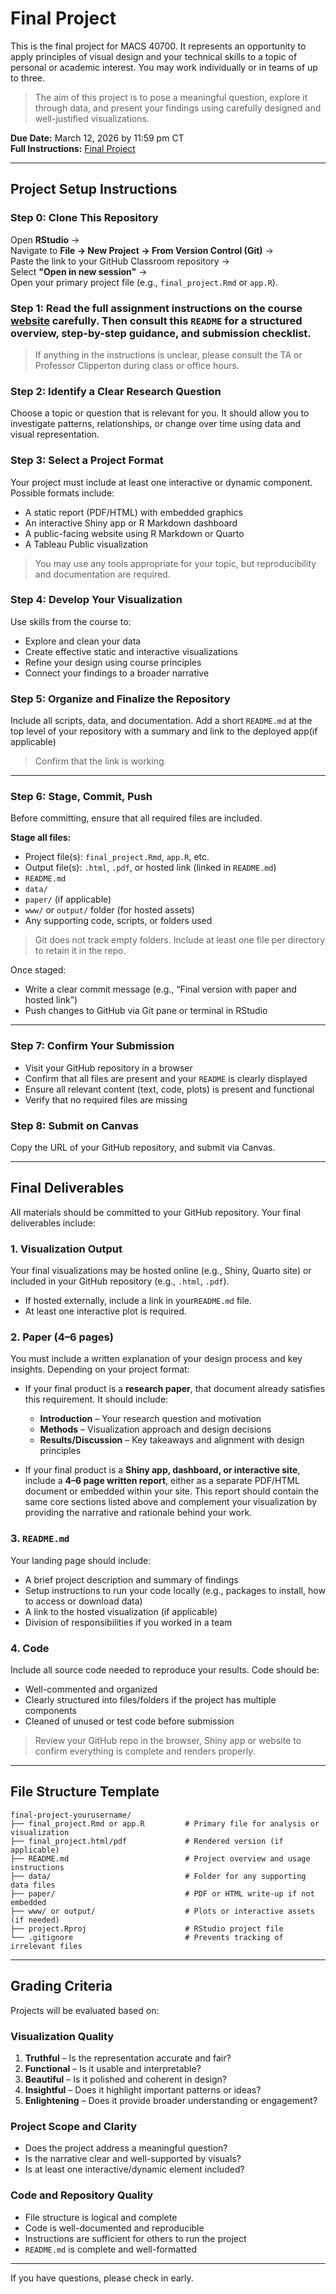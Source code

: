 # Final Project

This is the final project for MACS 40700. It represents an opportunity to apply principles of visual design and your technical skills to a topic of personal or academic interest. You may work individually or in teams of up to three.

> The aim of this project is to pose a meaningful question, explore it through data, and present your findings using carefully designed and well-justified visualizations.

**Due Date:** March 12, 2026 by 11:59 pm CT\
**Full Instructions:** [Final Project](https://macs40700.netlify.app/assignments/final-project/)

---

## Project Setup Instructions

### Step 0: Clone This Repository

Open **RStudio** →\
Navigate to **File → New Project → From Version Control (Git)** →\
Paste the link to your GitHub Classroom repository →\
Select **"Open in new session"** →\
Open your primary project file (e.g., `final_project.Rmd` or `app.R`).

### Step 1: Read the full assignment instructions on the course [website](https://macs40700.netlify.app/assignments/final-project/) carefully. Then consult this `README` for a structured overview, step-by-step guidance, and submission checklist.

> If anything in the instructions is unclear, please consult the TA or Professor Clipperton during class or office hours.

### Step 2: Identify a Clear Research Question

Choose a topic or question that is relevant for you. It should allow you to investigate patterns, relationships, or change over time using data and visual representation.

### Step 3: Select a Project Format

Your project must include at least one interactive or dynamic component. Possible formats include:

- A static report (PDF/HTML) with embedded graphics
- An interactive Shiny app or R Markdown dashboard
- A public-facing website using R Markdown or Quarto
- A Tableau Public visualization

> You may use any tools appropriate for your topic, but reproducibility and documentation are required.

### Step 4: Develop Your Visualization

Use skills from the course to:

- Explore and clean your data
- Create effective static and interactive visualizations
- Refine your design using course principles
- Connect your findings to a broader narrative

### Step 5: Organize and Finalize the Repository

Include all scripts, data, and documentation. Add a short `README.md` at the top level of your repository with a summary and link to the deployed app(if applicable)

> Confirm that the link is working.

---

### Step 6: Stage, Commit, Push

Before committing, ensure that all required files are included.

**Stage all files:**

- Project file(s): `final_project.Rmd`, `app.R`, etc.
- Output file(s): `.html`, `.pdf`, or hosted link (linked in `README.md`)
- `README.md`
- `data/`
- `paper/` (if applicable)
- `www/` or `output/` folder (for hosted assets)
- Any supporting code, scripts, or folders used

> Git does not track empty folders. Include at least one file per directory to retain it in the repo.

Once staged:

* Write a clear commit message (e.g., “Final version with paper and hosted link”)
* Push changes to GitHub via Git pane or terminal in RStudio


---

### Step 7: Confirm Your Submission

- Visit your GitHub repository in a browser
- Confirm that all files are present and your `README` is clearly displayed
- Ensure all relevant content (text, code, plots) is present and functional
- Verify that no required files are missing

### Step 8: Submit on Canvas

Copy the URL of your GitHub repository, and submit via Canvas.


---

## Final Deliverables

All materials should be committed to your GitHub repository. Your final deliverables include:

### 1. Visualization Output

Your final visualizations may be hosted online (e.g., Shiny, Quarto site) or included in your GitHub repository (e.g., `.html`, `.pdf`).

- If hosted externally, include a link in your`README.md` file.
- At least one interactive plot is required.

### 2. Paper (4–6 pages)

You must include a written explanation of your design process and key insights. Depending on your project format:

- If your final product is a **research paper**, that document already satisfies this requirement. It should include:
  - **Introduction** – Your research question and motivation
  - **Methods** – Visualization approach and design decisions
  - **Results/Discussion** – Key takeaways and alignment with design principles

- If your final product is a **Shiny app, dashboard, or interactive site**, include a **4–6 page written report**, either as a separate PDF/HTML document or embedded within your site. This report should contain the same core sections listed above and complement your visualization by providing the narrative and rationale behind your work.

### 3. `README.md`

Your landing page should include:

- A brief project description and summary of findings
- Setup instructions to run your code locally (e.g., packages to install, how to access or download data)
- A link to the hosted visualization (if applicable)
- Division of responsibilities if you worked in a team

### 4. Code

Include all source code needed to reproduce your results. Code should be:

- Well-commented and organized
- Clearly structured into files/folders if the project has multiple components
- Cleaned of unused or test code before submission

> Review your GitHub repo in the browser, Shiny app or website to confirm everything is complete and renders properly.
---

## File Structure Template

```
final-project-yourusername/
├── final_project.Rmd or app.R         # Primary file for analysis or visualization
├── final_project.html/pdf             # Rendered version (if applicable)
├── README.md                          # Project overview and usage instructions
├── data/                              # Folder for any supporting data files
├── paper/                             # PDF or HTML write-up if not embedded
├── www/ or output/                    # Plots or interactive assets (if needed)
├── project.Rproj                      # RStudio project file
└── .gitignore                         # Prevents tracking of irrelevant files
```

---

## Grading Criteria

Projects will be evaluated based on:

### Visualization Quality

1. **Truthful** – Is the representation accurate and fair?
2. **Functional** – Is it usable and interpretable?
3. **Beautiful** – Is it polished and coherent in design?
4. **Insightful** – Does it highlight important patterns or ideas?
5. **Enlightening** – Does it provide broader understanding or engagement?

### Project Scope and Clarity

- Does the project address a meaningful question?
- Is the narrative clear and well-supported by visuals?
- Is at least one interactive/dynamic element included?

### Code and Repository Quality

- File structure is logical and complete
- Code is well-documented and reproducible
- Instructions are sufficient for others to run the project
- `README.md` is complete and well-formatted


---

If you have questions, please check in early.

